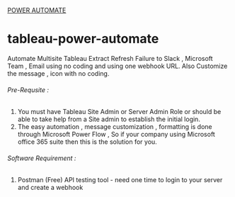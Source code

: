 
[POWER AUTOMATE](https://github.com/jambesh/images/blob/main/power-automate-4.png?raw=true)
# tableau-power-automate
Automate Multisite Tableau Extract Refresh Failure to Slack , Microsoft Team , Email using no coding and using one webhook URL.
Also Customize the message , icon with no coding.

###### Pre-Requsite : 
1) You must have Tableau Site Admin or Server Admin Role or should be able to take help from a Site admin to establish the initial login.
2) The easy automation , message customization , formatting is done through Microsoft Power Flow , So if your company using Microsoft office 365 suite then this is the solution for you.

###### Software Requirement :
1) Postman (Free) API testing tool - need one time to login to your server and create a webhook


